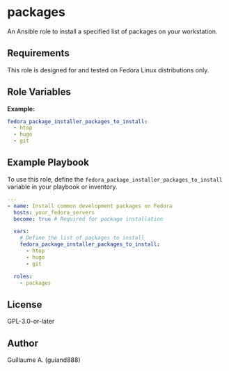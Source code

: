 # packages

An Ansible role to install a specified list of packages on your workstation.

## Requirements

This role is designed for and tested on Fedora Linux distributions only.

## Role Variables

**Example:**

```yaml
fedora_package_installer_packages_to_install:
  - htop
  - hugo
  - git
```

## Example Playbook

To use this role, define the `fedora_package_installer_packages_to_install` variable in your playbook or inventory.

```yaml
---
- name: Install common development packages on Fedora
  hosts: your_fedora_servers
  become: true # Required for package installation

  vars:
    # Define the list of packages to install
    fedora_package_installer_packages_to_install:
      - htop
      - hugo
      - git

  roles:
    - packages
```

## License

GPL-3.0-or-later

## Author

Guillaume A. (guiand888)
